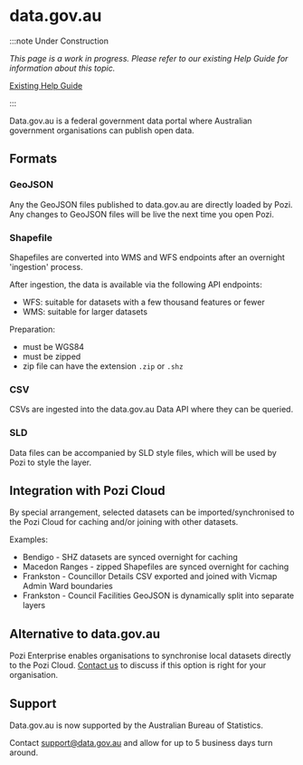 ---
---

# data.gov.au

:::note Under Construction

*This page is a work in progress. Please refer to our existing Help Guide for information about this topic.*

[Existing Help Guide](https://help.pozi.com/article/34-data-publishing)

:::

Data.gov.au is a federal government data portal where Australian government organisations can publish open data.

## Formats

### GeoJSON

Any the GeoJSON files published to data.gov.au are directly loaded by Pozi. Any changes to GeoJSON files will be live the next time you open Pozi.

### Shapefile

Shapefiles are converted into WMS and WFS endpoints after an overnight 'ingestion' process.

After ingestion, the data is available via the following API endpoints:

* WFS: suitable for datasets with a few thousand features or fewer
* WMS: suitable for larger datasets

Preparation:

* must be WGS84
* must be zipped
* zip file can have the extension `.zip` or `.shz`

### CSV

CSVs are ingested into the data.gov.au Data API where they can be queried.

### SLD

Data files can be accompanied by SLD style files, which will be used by Pozi to style the layer.

## Integration with Pozi Cloud

By special arrangement, selected datasets can be imported/synchronised to the Pozi Cloud for caching and/or joining with other datasets.

Examples:

* Bendigo - SHZ datasets are synced overnight for caching
* Macedon Ranges - zipped Shapefiles are synced overnight for caching
* Frankston - Councillor Details CSV exported and joined with Vicmap Admin Ward boundaries
* Frankston - Council Facilities GeoJSON is dynamically split into separate layers

## Alternative to data.gov.au

Pozi Enterprise enables organisations to synchronise local datasets directly to the Pozi Cloud. [Contact us](/contact/) to discuss if this option is right for your organisation.

## Support

Data.gov.au is now supported by the Australian Bureau of Statistics.

Contact support@data.gov.au and allow for up to 5 business days turn around.
